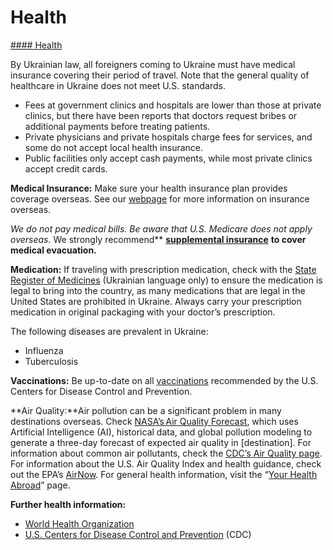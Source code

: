 # Health

[#### Health](javascript:void(0); "Health")

By Ukrainian law, all foreigners coming to Ukraine must have medical insurance covering their period of travel. Note that the general quality of healthcare in Ukraine does not meet U.S. standards.

* Fees at government clinics and hospitals are lower than those at private clinics, but there have been reports that doctors request bribes or additional payments before treating patients.
* Private physicians and private hospitals charge fees for services, and some do not accept local health insurance.
* Public facilities only accept cash payments, while most private clinics accept credit cards.

**Medical Insurance:** Make sure your health insurance plan provides coverage overseas. See our [webpage](https://travel.state.gov/content/travel/en/international-travel/before-you-go/your-health-abroad/Insurance_Coverage_Overseas.html) for more information on insurance overseas.

**We do not pay medical bills. Be aware that U.S. Medicare does not apply overseas*.* We strongly recommend** [**supplemental insurance**](https://travel.state.gov/content/travel/en/international-travel/before-you-go/your-health-abroad/Insurance_Coverage_Overseas.html) **to cover medical evacuation.**

**Medication:** If traveling with prescription medication, check with the [State Register of Medicines](http://www.drlz.com.ua/) (Ukrainian language only) to ensure the medication is legal to bring into the country, as many medications that are legal in the United States are prohibited in Ukraine. Always carry your prescription medication in original packaging with your doctor’s prescription.

The following diseases are prevalent in Ukraine:

* Influenza
* Tuberculosis

**Vaccinations:** Be up-to-date on all [vaccinations](https://wwwnc.cdc.gov/travel/destinations/list) recommended by the U.S. Centers for Disease Control and Prevention.

**Air Quality:**Air pollution can be a significant problem in many destinations overseas. Check [NASA’s Air Quality Forecast](https://aeronet.gsfc.nasa.gov/new_web/aqforecast), which uses Artificial Intelligence (AI), historical data, and global pollution modeling to generate a three-day forecast of expected air quality in [destination]. For information about common air pollutants, check the [CDC’s Air Quality page](https://www.cdc.gov/air-quality/pollutants/). For information about the U.S. Air Quality Index and health guidance, check out the EPA’s [AirNow](https://www.airnow.gov/aqi/aqi-basics/). For general health information, visit the “[Your Health Abroad](https://travel.state.gov/content/travel/en/international-travel/before-you-go/your-health-abroad.html)” page.

**Further health information:**

* [World Health Organization](http://www.who.int/en/)
* [U.S. Centers for Disease Control and Prevention](https://wwwnc.cdc.gov/travel/destinations/list) (CDC)